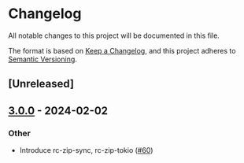 # Changelog
All notable changes to this project will be documented in this file.

The format is based on [Keep a Changelog](https://keepachangelog.com/en/1.0.0/),
and this project adheres to [Semantic Versioning](https://semver.org/spec/v2.0.0.html).

## [Unreleased]

## [3.0.0](https://github.com/fasterthanlime/rc-zip/compare/rc-zip-v2.0.1...rc-zip-v3.0.0) - 2024-02-02

### Other
- Introduce rc-zip-sync, rc-zip-tokio ([#60](https://github.com/fasterthanlime/rc-zip/pull/60))
